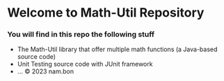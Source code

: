 # Welcome to Math-Util Repository
### You will find in this repo the following stuff
* The Math-Util library that offer multiple math functions (a Java-based source code)
* Unit Testing source code with JUnit framework
* ...
© 2023 nam.bon